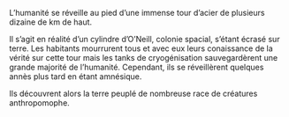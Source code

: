 L’humanité se réveille au pied d’une immense tour d’acier de plusieurs dizaine de km de haut.

  

Il s’agit en réalité d’un cylindre d’O’Neill, colonie spacial, s’étant écrasé sur terre. Les habitants mourrurent tous et avec eux leurs conaissance de la vérité sur cette tour mais les tanks de cryogénisation sauvegardèrent une grande majorité de l’humanité. Cependant, ils se réveillèrent quelques annès plus tard en étant amnésique.

Ils découvrent alors la terre peuplé de nombreuse race de créatures anthropomophe.